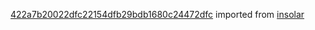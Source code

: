 [422a7b20022dfc22154dfb29bdb1680c24472dfc](https://github.com/insolar/insolar/commit/422a7b20022dfc22154dfb29bdb1680c24472dfc) imported from [insolar](https://github.com/insolar/insolar)
